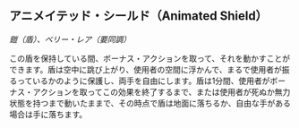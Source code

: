 ## アニメイテッド・シールド（Animated Shield）
*鎧（盾）、ベリー・レア（要同調）*

この盾を保持している間、ボーナス・アクションを取って、それを動かすことができます。盾は空中に跳び上がり、使用者の空間に浮かんで、まるで使用者が振るっているかのように保護し、両手を自由にします。盾は1分間、使用者がボーナス・アクションを取ってこの効果を終了するまで、または使用者が死ぬか無力状態を持つまで動いたままで、その時点で盾は地面に落ちるか、自由な手がある場合は手に落ちます。